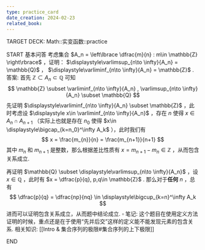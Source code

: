 ```yaml
---
type: practice_card
date_creation: 2024-02-23
related_book:
---
```

TARGET DECK: Math::实变函数::practice

START
基本问答
考虑集合 $A_n = \left\lbrace \dfrac{m}{n} : m\in \mathbb{Z} \right\rbrace$ ，证明： $\displaystyle\varlimsup_{n\to \infty}{A_n} = \mathbb{Q}$ ， $\displaystyle\varliminf_{n\to \infty}{A_n} = \mathbb{Z}$ .
答案:
首先 $\mathbb{Z}\subset A_n \subset \mathbb{Q}$ 可知
$$
\mathbb{Z} \subset \varliminf_{n\to \infty}{A_n} , \varlimsup_{n\to \infty}{A_n} \subset \mathbb{Q}
$$
先证明 $\displaystyle\varliminf_{n\to \infty}{A_n} \subset \mathbb{Z}$  ，此时考虑设 $\displaystyle x\in \varliminf_{n\to \infty}{A_n}$ ，存在 $n$ 使得 $x\in A_n\cap A_{n+1}$ （实际上也就是存在 $n_0$ 使得 $x\in \displaystyle\bigcap_{k=n_0}^\infty A_k$ ），此时我们有
$$
x = \frac{m_{n}}{n} = \frac{m_{n+1}}{n+1}
$$
其中 $m_n$ 和 $m_{n+1}$ 是整数，那么根据差比性质有 $x = m_{n+1}-m_n\in \mathbb{Z}$ ，从而包含关系成立.

再证明 $\mathbb{Q} \subset \displaystyle\varlimsup_{n\to \infty}{A_n}$ ，设 $x\in \mathbb{Q}$ ，此时有 $x = \dfrac{p}{q}, p,q\in \mathbb{Z}$ . 那么对于**任何** $n$ ，总有 
$$
\dfrac{p}{q} = \dfrac{np}{nq} \in \displaystyle\bigcup_{k=n}^\infty A_k
$$ 
进而可以证明包含关系成立，从而题中结论成立. $\square$
笔记:
这个题目在使用定义方法证明的时候，重点还是在于使用“先并后交”这样的定义能不能发现元素的包含关系.
相关知识:
[[Intro & 集合序列的极限#集合序列的上下极限]]
<!--ID: 1708652414209-->
END